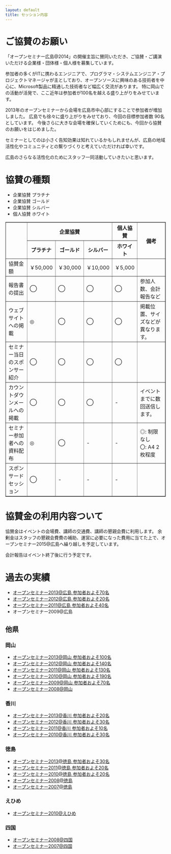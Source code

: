 ```yaml
---
layout: default
title: セッション内容
---
```


# ご協賛のお願い

「オープンセミナー広島@2014」の開催主旨に賛同いただき、ご協賛・ご講演いただける企業様・団体様・個人様を募集しています。

参加者の多くがITに携わるエンジニアで、プログラマ・システムエンジニア・プロジェクトマネージャが主としており、オープンソースに興味のある技術者を中心に、Microsoft製品に精通した技術者など幅広く交流があります。
特に岡山での活動が活発で、ここ近年は参加者が100名を越える盛り上がりをみせています。

2013年のオープンセミナーから会場を広島市中心部にすることで参加者が増加しました。
広島でも徐々に盛り上がりをみせており、今回の目標参加者数 90名としています。
今後さらに大きな会場を確保していくためにも、今回から協賛のお願いをはじめました。

セミナーとしてのは小さく告知効果は知れているかもしれませんが、広島の地域活性化やコミュニティとの繋りづくりと考えていただければ幸いです。

広島のさらなる活性化のためにスタッフ一同活動していきたいと思います。


# 協賛の種類

* 企業協賛 プラチナ
* 企業協賛 ゴールド
* 企業協賛 シルバー
* 個人協賛 ホワイト

<table class="sponsors-type" border="1">
  <tr>
    <th rowspan="2"></th><th colspan="3">企業協賛</th><th>個人協賛</th><th rowspan="2">備考</th>
  </t>
  <tr>
    <th>プラチナ</th><th>ゴールド</th><th>シルバー</th><th>ホワイト</th>
  </tr>
  <tr>
    <td class="title">協賛金額</td><td>￥50,000</td><td>￥30,000</td><td>￥10,000</td><td>￥5,000</td><td></td>
  </tr>
  <tr>
    <td>報告書の提出<br></td><td class="cell">◯</td><td class="cell">◯</td><td class="cell">◯</td><td class="cell">◯</td><td>参加人数、会計報告など</td>
  </tr>
  <tr>
    <td>ウェブサイトへの掲載</td><td class="cell">◎</td><td class="cell">◯</td><td class="cell">◯</td><td class="cell">◯</td><td>掲載位置、サイズなどが異なります。</td>
  </tr>
  <tr>
    <td>セミナー当日のスポンサー紹介</td><td class="cell">◯</td><td class="cell">◯</td><td class="cell">◯</td><td class="cell">◯</td><td></td>
  </tr>
  <tr>
    <td>カウントダウンメールへの掲載</td><td class="cell">◯</td><td class="cell">◯</td><td class="cell">◯</td><td class="cell">-</td><td>イベントまでに数回送信します。</td>
  </tr>
  <tr>
    <td>セミナー参加者への資料配布</td><td class="cell">◎</td><td class="cell">◯</td><td class="cell">-</td><td class="cell">-</td><td>◎: 制限なし<br>〇: A4 2枚程度</td>
  </tr>
  <tr>
    <td>スポンサード<br>セッション</td><td class="cell">◯</td><td class="cell">-</td><td class="cell">-</td><td class="cell">-</td><td></td>
  </tr>
</table>



# 協賛金の利用内容ついて

協賛金はイベントの会場費、講師の交通費、講師の懇親会費に利用します。
余剰金はスタッフの懇親会費費の補助、運営に必要になった費用に当てた上で、オープンセミナー2015@広島へ繰り越しを予定しています。

会計報告はイベント終了後に行う予定です。

# 過去の実績

* [オープンセミナー2013@広島 参加者およそ70名](http://kokucheese.com/event/index/61288/)
* [オープンセミナー2012@広島 参加者およそ20名](http://atnd.org/events/23450)
* [オープンセミナー2011@広島 参加者およそ40名](http://atnd.org/events/10581)
* オープンセミナー2009@広島

## 他県

### 岡山

* [オープンセミナー2013@岡山 参加者およそ100名](http://kokucheese.com/event/index/82210/)
* [オープンセミナー2012@岡山 参加者およそ140名](http://kokucheese.com/event/index/26302/)
* [オープンセミナー2011@岡山 参加者およそ130名](http://kokucheese.com/event/index/9378/)
* [オープンセミナー2010@岡山 参加者およそ190名](http://kokucheese.com/event/index/1834/)
* [オープンセミナー2009@岡山 参加者およそ70名](http://openseminar.okaya.ma/2009/wiki.cgi?page=%A5%AA%A1%BC%A5%D7%A5%F3%A5%BB%A5%DF%A5%CA%A1%BC2009%A1%F7%B2%AC%BB%B3%A4%CB%A4%C4%A4%A4%A4%C6)
* [オープンセミナー2008@岡山](http://openseminar.okaya.ma/2008/index.php?%E9%96%8B%E5%82%AC%E6%A6%82%E8%A6%81)

### 香川

* [オープンセミナー2013@香川 参加者およそ20名](http://atnd.org/events/40654/)
* [オープンセミナー2012@香川 参加者およそ30名](http://atnd.org/events/30099)
* [オープンセミナー2011@香川 参加者およそ10名](http://atnd.org/events/19902)
* [オープンセミナー2010@香川 参加者およそ30名](http://atnd.org/events/7772)

### 徳島

* [オープンセミナー2013@徳島 参加者およそ30名](http://kokucheese.com/event/index/126570/)
* [オープンセミナー2011@徳島 参加者およそ20名](http://kokucheese.com/event/index/19794/)
* [オープンセミナー2010@徳島 参加者およそ20名](http://kokucheese.com/event/index/5133/)
* [オープンセミナー2008@徳島](http://www.postgresql.jp/branch/shikoku/300c30aa30fc30f330bb30df30ca30fc2008-5fb35cf6300d958b50ac306e304a77e53089305b)
* [オープンセミナー2007@徳島](http://www.postgresql.jp/branch/shikoku/300c30aa30fc30f330bb30df30ca30fc2007-5fb35cf6300d958b50ac306e68485185/)

### えひめ

* [オープンセミナー2010@えひめ](http://kokucheese.com/event/index/24079/)

### 四国

* [オープンセミナー2008@四国](http://www.postgresql.jp/branch/shikoku/300c30aa30fc30f330bb30df30ca30fc2008-56db56fd300d958b50ac306e304a77e53089305b/)
* [オープンセミナー2007@四国](http://www.postgresql.jp/branch/shikoku/300c30aa30fc30f330bb30df30ca30fc2007-56db56fd300d958b50ac306e68485185/)
